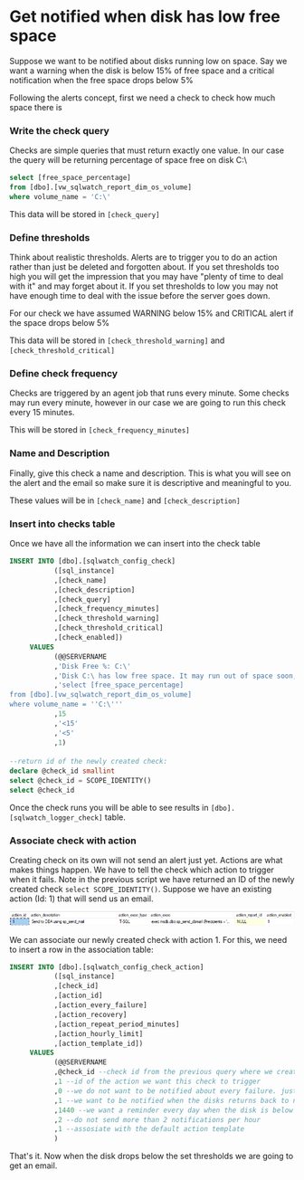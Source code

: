 # Get notified when disk has low free space

Suppose we want to be notified about disks running low on space. Say we want a warning when the disk is below 15% of free space and a critical notification when the free space drops below 5%

Following the alerts concept, first we need a check to check how much space there is

### Write the check query

Checks are simple queries that must return exactly one value. In our case the query will be returning percentage of space free on disk C:\ 

```sql
select [free_space_percentage]
from [dbo].[vw_sqlwatch_report_dim_os_volume]
where volume_name = 'C:\'
```

This data will be stored in `[check_query]`

### Define thresholds 

Think about realistic thresholds. Alerts are to trigger you to do an action rather than just be deleted and forgotten about. If you set thresholds too high you will get the impression that you may have "plenty of time to deal with it" and may forget about it. If you set thresholds to low you may not have enough time to deal with the issue before the server goes down.

For our check we have assumed WARNING below 15% and CRITICAL alert if the space drops below 5%

This data will be stored in `[check_threshold_warning]` and `[check_threshold_critical]`

### Define check frequency 

Checks are triggered by an agent job that runs every minute. Some checks may run every minute, however in our case we are going to run this check every 15 minutes.

This will be stored in `[check_frequency_minutes]`

### Name and Description

Finally, give this check a name and description. This is what you will see on the alert and the email so make sure it is descriptive and meaningful to you.

These values will be in `[check_name]` and `[check_description]` 

### Insert into checks table 

Once we have all the information we can insert into the check table

```sql
INSERT INTO [dbo].[sqlwatch_config_check]
           ([sql_instance]
           ,[check_name]
           ,[check_description]
           ,[check_query]
           ,[check_frequency_minutes]
           ,[check_threshold_warning]
           ,[check_threshold_critical]
           ,[check_enabled])
     VALUES
           (@@SERVERNAME
           ,'Disk Free %: C:\'
           ,'Disk C:\ has low free space. It may run out of space soon, depending on the growth.'
           ,'select [free_space_percentage]
from [dbo].[vw_sqlwatch_report_dim_os_volume]
where volume_name = ''C:\'''
           ,15
           ,'<15'
           ,'<5'
           ,1)
           
--return id of the newly created check:
declare @check_id smallint
select @check_id = SCOPE_IDENTITY()
select @check_id
```

Once the check runs you will be able to see results in `[dbo].[sqlwatch_logger_check]` table.

### Associate check with action

Creating check on its own will not send an alert just yet. Actions are what makes things happen. We have to tell the check which action to trigger when it fails. Note in the previous script we have returned an ID of the newly created check `select SCOPE_IDENTITY()`. Suppose we have an existing action \(Id: 1\) that will send us an email. 

![](../../.gitbook/assets/image%20%2851%29.png)

We can associate our newly created check with action 1. For this, we need to insert a row in the association table: 

```sql
INSERT INTO [dbo].[sqlwatch_config_check_action]
           ([sql_instance]
           ,[check_id]
           ,[action_id]
           ,[action_every_failure]
           ,[action_recovery]
           ,[action_repeat_period_minutes]
           ,[action_hourly_limit]
           ,[action_template_id])
     VALUES
           (@@SERVERNAME
           ,@check_id --check id from the previous query where we created a new check
           ,1 --id of the action we want this check to trigger
           ,0 --we do not want to be notified about every failure. just the first occurence
           ,1 --we want to be notified when the disks returns back to normal
           ,1440 --we want a reminder every day when the disk is below threshold
           ,2 --do not send more than 2 notifications per hour
           ,1 --assosiate with the default action template
		   )
```

That's it. Now when the disk drops below the set thresholds we are going to get an email.

